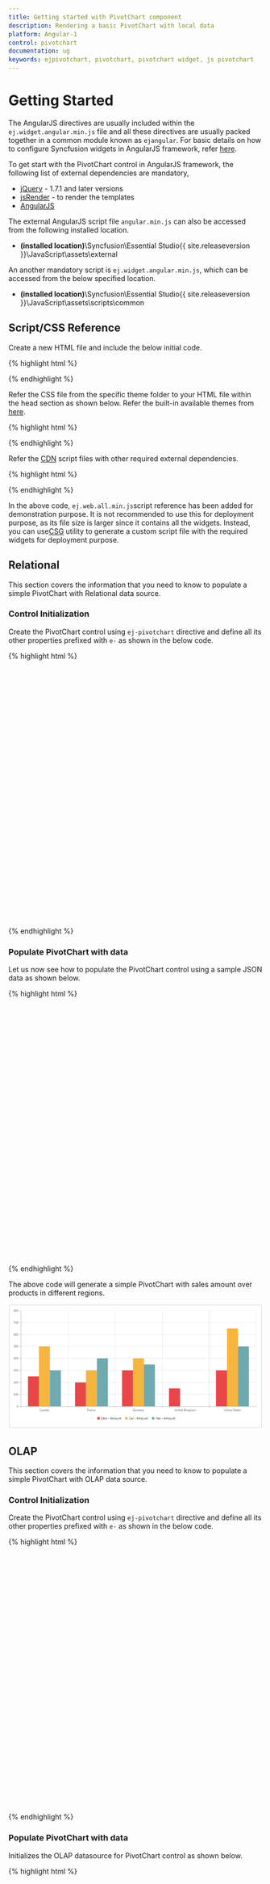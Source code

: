 ```yaml
---
title: Getting started with PivotChart component	
description: Rendering a basic PivotChart with local data
platform: Angular-1
control: pivotchart
documentation: ug
keywords: ejpivotchart, pivotchart, pivotchart widget, js pivotchart 
---
```


# Getting Started

The AngularJS directives are usually included within the `ej.widget.angular.min.js` file and all these directives are usually packed together in a common module known as `ejangular`. For basic details on how to configure Syncfusion widgets in AngularJS framework, refer [here](https://help.syncfusion.com/js/angularjs).

To get start with the PivotChart control in AngularJS framework, the following list of external dependencies are mandatory, 

* [jQuery](http://jquery.com) - 1.7.1 and later versions
* [jsRender](https://github.com/borismoore/jsrender) - to render the templates
* [AngularJS](https://angularjs.org/)

The external AngularJS script file `angular.min.js` can also be accessed from the following installed location.

* **(installed location)**\Syncfusion\Essential Studio\{{ site.releaseversion }}\JavaScript\assets\external

An another mandatory script is `ej.widget.angular.min.js`, which can be accessed from the below specified location.

* **(installed location)**\Syncfusion\Essential Studio\{{ site.releaseversion }}\JavaScript\assets\scripts\common

## Script/CSS Reference

Create a new HTML file and include the below initial code.

{% highlight html %}

<!DOCTYPE html>
<html lang="en" xmlns="http://www.w3.org/1999/xhtml">
    <head>
        <meta charset="utf-8" />
        <title> </title>
    </head>
    <body>
    </body>
</html>

{% endhighlight %}

Refer the CSS file from the specific theme folder to your HTML file within the head section as shown below. Refer the built-in available themes from [here](https://help.syncfusion.com/js/theming-in-essential-javascript-components).

{% highlight html %}

<head>
    <meta charset="utf-8" />
    <title>Getting Started - PivotChart</title>
    <link href="http://cdn.syncfusion.com/{{ site.releaseversion }}/js/web/flat-azure/ej.web.all.min.css" rel="stylesheet" />
</head>

{% endhighlight %}

Refer the [CDN](https://help.syncfusion.com/js/cdn) script files with other required external dependencies.

{% highlight html %}

<head>
    <meta charset="utf-8" />
    <title>Getting Started - PivotChart</title>
    <link href="http://cdn.syncfusion.com/{{ site.releaseversion }}/js/web/flat-azure/ej.web.all.min.css" rel="stylesheet" />
    <script src="http://cdn.syncfusion.com/js/assets/external/jquery-3.0.0.min.js"></script>
    <script src="http://cdn.syncfusion.com/js/assets/external/jsrender.min.js"></script>
    <script src="http://cdn.syncfusion.com/js/assets/external/angular.min.js"></script>
    <script src="http://cdn.syncfusion.com/{{ site.releaseversion }}/js/web/ej.web.all.min.js"></script>
    <script src="http://cdn.syncfusion.com/{{ site.releaseversion }}/js/common/ej.widget.angular.min.js"></script>
</head>

{% endhighlight %}

In the above code, `ej.web.all.min.js`script reference has been added for demonstration purpose. It is not recommended to use this for deployment purpose, as its file size is larger since it contains all the widgets. Instead, you can use[CSG](http://csg.syncfusion.com/# "") utility to generate a custom script file with the required widgets for deployment purpose.

## Relational

This section covers the information that you need to know to populate a simple PivotChart with Relational data source.

### Control Initialization

Create the PivotChart control using `ej-pivotchart` directive and define all its other properties prefixed with `e-` as shown in the below code.

{% highlight html %}

<html xmlns="http://www.w3.org/1999/xhtml" ng-app="PivotChartApp">

<body>
    <div ng-controller="PivotChartCtrl">
        <div id="PivotChart1" ej-pivotchart e-dataSource="dataSource" e-title-text="title" e-showtooltip="showTooltip" e-isResponsive ="isResponsive"
            e-animation="animation" e-commonseriesoptions-type="ctype" e-commonseriesoptions-tooltip-visible="showTooltip"
            e-size="size" e-primaryxaxis="primaryXAxis" e-primaryyaxis="primaryYAxis" e-legend="legend" e-load='loadTheme'
            style="height: 500px; width: 100%;"/>
    </div>
</body>

</html>

{% endhighlight %}

### Populate PivotChart with data

Let us now see how to populate the PivotChart control using a sample JSON data as shown below.

{% highlight html %}

<html xmlns="http://www.w3.org/1999/xhtml" ng-app="PivotChartApp">
<head> <!-- Dependency file references --> </head>
<body>
    <div ng-controller="PivotChartCtrl">
        <div id="PivotChart1" ej-pivotchart e-dataSource="dataSource" e-title-text="title" e-showtooltip="showTooltip" e-isResponsive ="isResponsive"
            e-animation="animation" e-commonseriesoptions-type="ctype" e-commonseriesoptions-tooltip-visible="showTooltip"
            e-size="size" e-primaryxaxis="primaryXAxis" e-primaryyaxis="primaryYAxis" e-legend="legend" e-load='loadTheme'
            style="height: 500px; width: 100%;"/>
    </div>
<script>
    var pivot_dataset = [
            { Amount: 100, Country: "Canada", Date: "FY 2005", Product: "Bike", Quantity: 2, State: "Alberta" },
            { Amount: 200, Country: "Canada", Date: "FY 2006", Product: "Van", Quantity: 3, State: "British Columbia" },
            { Amount: 300, Country: "Canada", Date: "FY 2007", Product: "Car", Quantity: 4, State: "Brunswick" },
            { Amount: 150, Country: "Canada", Date: "FY 2008", Product: "Bike", Quantity: 3, State: "Manitoba" },
            { Amount: 200, Country: "Canada", Date: "FY 2006", Product: "Car", Quantity: 4, State: "Ontario" },
            { Amount: 100, Country: "Canada", Date: "FY 2007", Product: "Van", Quantity: 1, State: "Quebec" },
            { Amount: 200, Country: "France", Date: "FY 2005", Product: "Bike", Quantity: 2, State: "Charente-Maritime" },
            { Amount: 250, Country: "France", Date: "FY 2006", Product: "Van", Quantity: 4, State: "Essonne" },
            { Amount: 300, Country: "France", Date: "FY 2007", Product: "Car", Quantity: 3, State: "Garonne (Haute)" },
            { Amount: 150, Country: "France", Date: "FY 2008", Product: "Van", Quantity: 2, State: "Gers" },
            { Amount: 200, Country: "Germany", Date: "FY 2006", Product: "Van", Quantity: 3, State: "Bayern" },
            { Amount: 250, Country: "Germany", Date: "FY 2007", Product: "Car", Quantity: 3, State: "Brandenburg" },
            { Amount: 150, Country: "Germany", Date: "FY 2008", Product: "Car", Quantity: 4, State: "Hamburg" },
            { Amount: 200, Country: "Germany", Date: "FY 2008", Product: "Bike", Quantity: 4, State: "Hessen" },
            { Amount: 150, Country: "Germany", Date: "FY 2007", Product: "Van", Quantity: 3, State: "Nordrhein-Westfalen" },
            { Amount: 100, Country: "Germany", Date: "FY 2005", Product: "Bike", Quantity: 2, State: "Saarland" },
            { Amount: 150, Country: "United Kingdom", Date: "FY 2008", Product: "Bike", Quantity: 5, State: "England" },
            { Amount: 250, Country: "United States", Date: "FY 2007", Product: "Car", Quantity: 4, State: "Alabama" },
            { Amount: 200, Country: "United States", Date: "FY 2005", Product: "Van", Quantity: 4, State: "California" },
            { Amount: 100, Country: "United States", Date: "FY 2006", Product: "Bike", Quantity: 2, State: "Colorado" },
            { Amount: 150, Country: "United States", Date: "FY 2008", Product: "Car", Quantity: 3, State: "New Mexico" },
            { Amount: 200, Country: "United States", Date: "FY 2005", Product: "Bike", Quantity: 4, State: "New York" },
            { Amount: 250, Country: "United States", Date: "FY 2008", Product: "Car", Quantity: 3, State: "North Carolina" },
            { Amount: 300, Country: "United States", Date: "FY 2007", Product: "Van", Quantity: 4, State: "South Carolina" }
    ];
    var dataSource = {
        data: pivot_dataset,
        rows: [
            {
                fieldName: "Product",
                fieldCaption: "Product"
            },
            {
                fieldName: "Date",
                fieldCaption: "Date"
            }
        ],
        columns: [
            {
                fieldName: "Country",
                fieldCaption: "Country"
            }
        ],
        values: [
            {
                fieldName: "Amount",
                fieldCaption: "Amount"
            }
        ]
    };
    angular.module('PivotChartApp', ['ejangular']).controller('PivotChartCtrl', function ($scope) {
        $scope.dataSource = dataSource;
        $scope.title = "PivotChart in Essential JS";
        $scope.isResponsive = true;
        $scope.ctype = ej.PivotChart.ChartTypes.Column;
        $scope.showTooltip = true;
        $scope.size = { height: "460px", width: "95%" };
        $scope.primaryXAxis = { labelRotation: 0 };
        $scope.primaryYAxis = { title: { text: "Amount" } };
        $scope.legend = { visible: true, rowCount: 2 };
    });
</script>
</body>

</html>

{% endhighlight %}

The above code will generate a simple PivotChart with sales amount over products in different regions.

![](getting-started_images/purejs.png)

## OLAP

This section covers the information that you need to know to populate a simple PivotChart with OLAP data source.

### Control Initialization

Create the PivotChart control using `ej-pivotchart` directive and define all its other properties prefixed with `e-` as shown in the below code.

{% highlight html %}

<html xmlns="http://www.w3.org/1999/xhtml" ng-app="PivotChartApp">

<body>
    <div ng-controller="PivotChartCtrl">
        <div id="PivotChart1" ej-pivotchart e-dataSource="dataSource" e-title-text="title" e-showtooltip="showTooltip" e-isResponsive ="isResponsive"
            e-animation="animation" e-commonseriesoptions-type="ctype" e-commonseriesoptions-tooltip-visible="showTooltip"
            e-size="size" e-primaryxaxis="primaryXAxis" e-primaryyaxis="primaryYAxis" e-legend="legend" e-load='loadTheme'
            style="height: 500px; width: 100%;"/>
    </div>
</body>

</html>

{% endhighlight %}

### Populate PivotChart with data

Initializes the OLAP datasource for PivotChart control as shown below.

{% highlight html %}

<html xmlns="http://www.w3.org/1999/xhtml" ng-app="PivotChartApp">
<head> <!-- Dependency file references --> </head>
<body>
    <div ng-controller="PivotChartCtrl">
        <div id="PivotChart1" ej-pivotchart e-dataSource="dataSource" e-title-text="title" e-showtooltip="showTooltip" e-isResponsive ="isResponsive"
            e-animation="animation" e-commonseriesoptions-type="ctype" e-commonseriesoptions-tooltip-visible="showTooltip"
            e-size="size" e-primaryxaxis="primaryXAxis" e-primaryyaxis="primaryYAxis" e-legend="legend" e-load='loadTheme'
            style="height: 500px; width: 100%;"/>
    </div>
    <script>
        angular.module('PivotChartApp', ['ejangular']).controller('PivotChartOlapCtrl', function ($scope) {
            $scope.dataSource = {
            data: "http://bi.syncfusion.com/olap/msmdpump.dll", //data
            catalog: "Adventure Works DW 2008 SE",
            cube: "Adventure Works",
            rows: [
                {
                    fieldName: "[Date].[Fiscal]"
                }
            ],
            columns: [
                {
                    fieldName: "[Customer].[Customer Geography]"
                }
            ],
            values: [
                {
                    measures: [
                        {
                            fieldName: "[Measures].[Internet Sales Amount]"
                        }
                    ],
                    axis: "columns"
               }
            ]
        };

        $scope.dataSource = $scope.dataSource;
        $scope.title = "PivotChart in Essential JS";
        $scope.isResponsive = true;
        $scope.ctype = ej.PivotChart.ChartTypes.Column;
        $scope.showTooltip = true;
        $scope.size = { height: "480px", width: "95%" };
        $scope.primaryXAxis = { labelRotation: 0 };
        $scope.primaryYAxis = { title: { text: "Internet Sales Amount" } };
        $scope.legend = { visible: true, rowCount: 2 };
    });
</script>
</body>

</html>

{% endhighlight %}

The above code will generate a simple PivotChart with internet sales amount over a period of fiscal years across different customer geographic locations.

![](getting-started_images/Olap.png)